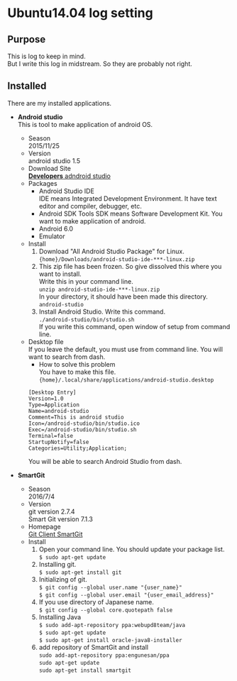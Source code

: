 # Ubuntu14.04 log setting
## Purpose
This is log to keep in mind.  
But I write this log in midstream. So they are probably not right.   

## Installed
There are my installed applications.
* **Android studio**  
This is tool to make application of android OS.  
  * Season  
  2015/11/25  
  * Version  
  android studio 1.5
  * Download Site  
  [**Developers** adndroid studio](https://developer.android.com/sdk/index.html)  
  * Packages
    * Android Studio IDE  
    IDE means Integrated Development Environment. It have text editor and compiler, debugger, etc.  
    * Android SDK Tools
    SDK means Software Development Kit. You want to make application of android.  
    * Android 6.0  
    * Emulator  
  * Install  
    1. Download "All Android Studio Package" for Linux.  
    `{home}/Downloads/android-studio-ide-***-linux.zip`  
    2. This zip file has been frozen. So give dissolved this where you want to install.    
    Write this in your command line.  
    `unzip android-studio-ide-***-linux.zip`  
    In your directory, it should have been made this directory.  
    `android-studio`
    3. Install Android Studio. Write this command.  
    `./android-studio/bin/studio.sh`  
    If you write this command, open window of setup from command line.  
  * Desktop file  
  If you leave the default, you must use from command line. You will want to search from dash.  
    * How to solve this problem  
    You have to make this file.  
    `{home}/.local/share/applications/android-studio.desktop`  
    ```
    [Desktop Entry]
    Version=1.0
    Type=Application
    Name=android-studio
    Comment=This is android studio
    Icon=/android-studio/bin/studio.ico
    Exec=/android-studio/bin/studio.sh
    Terminal=false
    StartupNotify=false
    Categories=Utility;Application;
    ```  
    You will be able to search Android Studio from dash.

* **SmartGit**  
  * Season  
  2016/7/4  
  * Version  
  git version 2.7.4  
  Smart Git version 7.1.3  
  * Homepage  
[Git Client SmartGit](http://www.syntevo.com/smartgit/)  
  * Install  
    1. Open your command line. You should update your package list.  
    `$ sudo apt-get update`  
    2. Installing git.  
    `$ sudo apt-get install git`  
    3. Initializing of git.  
    `$ git config --global user.name "{user_name}"`  
    `$ git config --global user.email "{user_email_address}"`  
    4. If you use directory of Japanese name.  
    `$ git config --global core.quotepath false`  
    5. Installing Java  
    `$ sudo add-apt-repository ppa:webupd8team/java`  
    `$ sudo apt-get update`  
    `$ sudo apt-get install oracle-java8-installer`  
    6. add repository of SmartGit and install  
    `sudo add-apt-repository ppa:engunesan/ppa`  
    `sudo apt-get update`  
    `sudo apt-get install smartgit`  